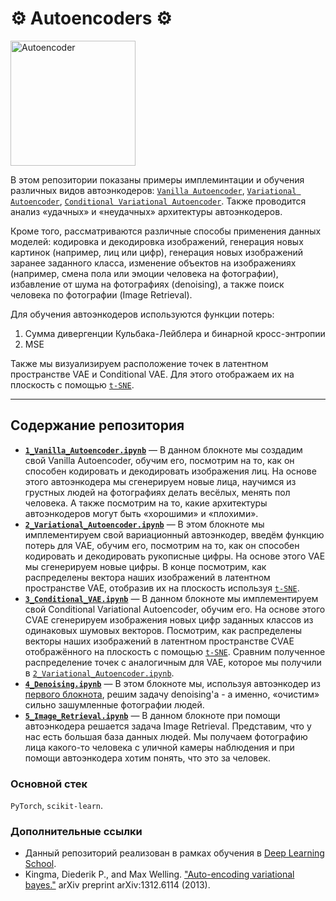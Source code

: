 # ⚙️ Autoencoders ⚙️

<img src="https://miro.medium.com/max/1838/1*ldhBBbw6iFbEc5EkLAgKYg.png" alt="Autoencoder"  height="200">

В этом репозитории показаны примеры имплеминтации и обучения различных видов автоэнкодеров: [`Vanilla Autoencoder`](https://github.com/ivantipow/Autoencoders/blob/main/1_Vanilla_Autoencoder.ipynb), [`Variational Autoencoder`](https://github.com/ivantipow/Autoencoders/blob/main/2_Variational_Autoencoder.ipynb), [`Conditional Variational Autoencoder`](https://github.com/ivantipow/Autoencoders/blob/main/3_Conditional_VAE.ipynb). Также проводится анализ «удачных» и «неудачных» архитектуры автоэнкодеров.

Кроме того, рассматриваются различные способы применения данных моделей: кодировка и декодировка изображений, генерация новых картинок (например, лиц или цифр), генерация новых изображений заранее заданного класса, изменение объектов на изображениях (например, смена пола или эмоции человека на фотографии), избавление от шума на фотографиях (denoising), а также поиск человека по фотографии (Image Retrieval).

Для обучения автоэнкодеров используются функции потерь:
1. Сумма дивергенции Кульбака-Лейблера и бинарной кросс-энтропии
2. MSE

Также мы визуализируем расположение точек в латентном пространстве VAE и Conditional VAE. Для этого отображаем их на плоскость с помощью [`t-SNE`](https://cs.nyu.edu/~roweis/papers/sne_final.pdf).

-----------------------
## Содержание репозитория
* [**`1_Vanilla_Autoencoder.ipynb`**](https://github.com/ivantipow/Autoencoders/blob/main/1_Vanilla_Autoencoder.ipynb) — В данном блокноте мы создадим свой Vanilla Autoencoder, обучим его, посмотрим на то, как он способен кодировать и декодировать изображения лиц. На основе этого автоэнкодера мы сгенерируем новые лица, научимся из грустных людей на фотографиях делать весёлых, менять пол человека. А также посмотрим на то, какие архитектуры автоэнкодеров могут быть «хорошими» и «плохими».
* [**`2_Variational_Autoencoder.ipynb`**](https://github.com/ivantipow/Autoencoders/blob/main/2_Variational_Autoencoder.ipynb) — В этом блокноте мы имплементируем свой вариационный автоэнкодер, введём функцию потерь для VAE, обучим его, посмотрим на то, как он способен кодировать и декодировать рукописные цифры. На основе этого VAE мы сгенерируем новые цифры. В конце посмотрим, как распределены вектора наших изображений в латентном пространстве VAE, отобразив их на плоскость используя [`t-SNE`](http://scikit-learn.org/stable/modules/generated/sklearn.manifold.TSNE.html).
* [**`3_Conditional_VAE.ipynb`**](https://github.com/ivantipow/Autoencoders/blob/main/3_Conditional_VAE.ipynb) — В данном блокноте мы имплементируем свой Conditional Variational Autoencoder, обучим его. На основе этого CVAE сгенерируем изображения новых цифр заданных классов из одинаковых шумовых векторов. Посмотрим, как распределены векторы наших изображений в латентном пространстве CVAE отображённого на плоскость с помощью [`t-SNE`](http://scikit-learn.org/stable/modules/generated/sklearn.manifold.TSNE.html). Сравним полученное распределение точек с аналогичным для VAE, которое мы получили в [`2_Variational_Autoencoder.ipynb`](https://github.com/ivantipow/Autoencoders/blob/main/2_Variational_Autoencoder.ipynb).
* [**`4_Denoising.ipynb`**](https://github.com/ivantipow/Autoencoders/blob/main/4_Denoising.ipynb) — В этом блокноте мы, используя автоэнкодер из [первого блокнота](https://github.com/ivantipow/Autoencoders/blob/main/1_Vanilla_Autoencoder.ipynb), решим задачу denoising'а - а именно, «очистим» сильно зашумленные фотографии людей.
* [**`5_Image_Retrieval.ipynb`**](https://github.com/ivantipow/Autoencoders/blob/main/5_Image_Retrieval.ipynb) — В данном блокноте при помощи автоэнкодера решается задача Image Retrieval. Представим, что у нас есть большая база данных людей. Мы получаем фотографию лица какого-то человека с уличной камеры наблюдения  и при помощи автоэнкодера хотим понять, что это за человек.

### Основной стек
`PyTorch`, `scikit-learn`.

### Дополнительные ссылки
* Данный репозиторий реализован в рамках обучения в [Deep Learning School](https://www.dlschool.org/).
* Kingma, Diederik P., and Max Welling. ["Auto-encoding variational bayes."](https://arxiv.org/abs/1312.6114) arXiv preprint arXiv:1312.6114 (2013).
